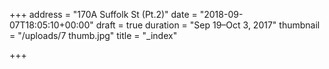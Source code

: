 +++
address = "170A Suffolk St (Pt.2)"
date = "2018-09-07T18:05:10+00:00"
draft = true
duration = "Sep 19–Oct 3, 2017"
thumbnail = "/uploads/7 thumb.jpg"
title = "_index"

+++
